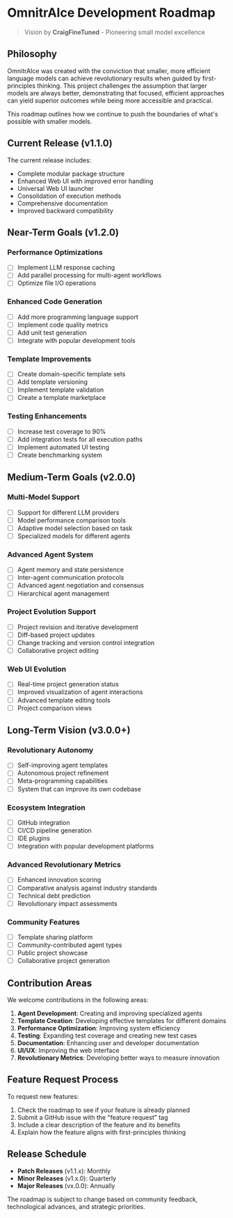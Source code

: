 # OmnitrAIce Development Roadmap

> Vision by **CraigFineTuned** - Pioneering small model excellence

## Philosophy

OmnitrAIce was created with the conviction that smaller, more efficient language models can achieve revolutionary results when guided by first-principles thinking. This project challenges the assumption that larger models are always better, demonstrating that focused, efficient approaches can yield superior outcomes while being more accessible and practical.

This roadmap outlines how we continue to push the boundaries of what's possible with smaller models.

## Current Release (v1.1.0)

The current release includes:
- Complete modular package structure
- Enhanced Web UI with improved error handling
- Universal Web UI launcher
- Consolidation of execution methods
- Comprehensive documentation
- Improved backward compatibility

## Near-Term Goals (v1.2.0)

### Performance Optimizations
- [ ] Implement LLM response caching
- [ ] Add parallel processing for multi-agent workflows
- [ ] Optimize file I/O operations

### Enhanced Code Generation
- [ ] Add more programming language support
- [ ] Implement code quality metrics
- [ ] Add unit test generation
- [ ] Integrate with popular development tools

### Template Improvements
- [ ] Create domain-specific template sets
- [ ] Add template versioning
- [ ] Implement template validation
- [ ] Create a template marketplace

### Testing Enhancements
- [ ] Increase test coverage to 90%
- [ ] Add integration tests for all execution paths
- [ ] Implement automated UI testing
- [ ] Create benchmarking system

## Medium-Term Goals (v2.0.0)

### Multi-Model Support
- [ ] Support for different LLM providers
- [ ] Model performance comparison tools
- [ ] Adaptive model selection based on task
- [ ] Specialized models for different agents

### Advanced Agent System
- [ ] Agent memory and state persistence
- [ ] Inter-agent communication protocols
- [ ] Advanced agent negotiation and consensus
- [ ] Hierarchical agent management

### Project Evolution Support
- [ ] Project revision and iterative development
- [ ] Diff-based project updates
- [ ] Change tracking and version control integration
- [ ] Collaborative project editing

### Web UI Evolution
- [ ] Real-time project generation status
- [ ] Improved visualization of agent interactions
- [ ] Advanced template editing tools
- [ ] Project comparison views

## Long-Term Vision (v3.0.0+)

### Revolutionary Autonomy
- [ ] Self-improving agent templates
- [ ] Autonomous project refinement
- [ ] Meta-programming capabilities
- [ ] System that can improve its own codebase

### Ecosystem Integration
- [ ] GitHub integration
- [ ] CI/CD pipeline generation
- [ ] IDE plugins
- [ ] Integration with popular development platforms

### Advanced Revolutionary Metrics
- [ ] Enhanced innovation scoring
- [ ] Comparative analysis against industry standards
- [ ] Technical debt prediction
- [ ] Revolutionary impact assessments

### Community Features
- [ ] Template sharing platform
- [ ] Community-contributed agent types
- [ ] Public project showcase
- [ ] Collaborative project generation

## Contribution Areas

We welcome contributions in the following areas:

1. **Agent Development**: Creating and improving specialized agents
2. **Template Creation**: Developing effective templates for different domains
3. **Performance Optimization**: Improving system efficiency
4. **Testing**: Expanding test coverage and creating new test cases
5. **Documentation**: Enhancing user and developer documentation
6. **UI/UX**: Improving the web interface
7. **Revolutionary Metrics**: Developing better ways to measure innovation

## Feature Request Process

To request new features:

1. Check the roadmap to see if your feature is already planned
2. Submit a GitHub issue with the "feature request" tag
3. Include a clear description of the feature and its benefits
4. Explain how the feature aligns with first-principles thinking

## Release Schedule

- **Patch Releases** (v1.1.x): Monthly
- **Minor Releases** (v1.x.0): Quarterly
- **Major Releases** (vx.0.0): Annually

The roadmap is subject to change based on community feedback, technological advances, and strategic priorities.
